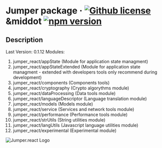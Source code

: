 # Jumper package &middot; [![Github license](https://img.shields.io/badge/license-MIT-blue.svg)](void) &middot [![npm version](https://img.shields.io/npm/v/react.svg?style=flat)](https://www.npmjs.com/package/jumper_react)
## Description
Last Version: 0.1.12
Modules:
1. jumper_react/appState (Module for application state managment)
2. jumper_react/appStateExtended (Module for application state managment - extended with developers tools only recommend during development)
3. jumper_react/components (Components tools)
4. jumper_react/cryptography (Crypto algorythms module)
5. jumper_react/dataProcessing (Data tools module)
6. jumper_react/languageDescriptor (Language translation module)
7. jumper_react/models (Models module)
8. jumper_react/service (Services and network tools module)
9. jumper_react/performance (Performance tools module)
10. jumper_react/strUtils (String utilities module)
11. jumper_react/langUtils (Javascript language utilities module)
12. jumper_react/experimental (Experimental module)

![Jumper.react Logo](https://imgur.com/5oximLW.png)


